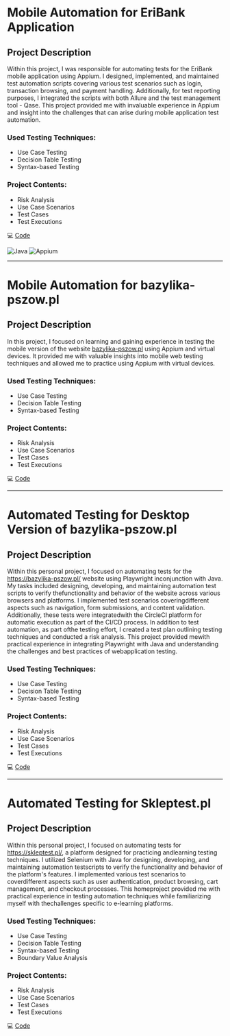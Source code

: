 # Mobile Automation for EriBank Application

## Project Description

Within this project, I was responsible for automating tests for the EriBank mobile application using Appium. I designed, implemented, and maintained test automation scripts covering various test scenarios such as login, transaction browsing, and payment handling. Additionally, for test reporting purposes, I integrated the scripts with both Allure and the test management tool - Qase. This project provided me with invaluable experience in Appium and insight into the challenges that can arise during mobile application test automation.

### Used Testing Techniques:
- Use Case Testing
- Decision Table Testing
- Syntax-based Testing

### Project Contents:
- Risk Analysis
- Use Case Scenarios
- Test Cases
- Test Executions

💻 [Code](https://github.com/Appium-tests/EriBank)

![Java](https://img.shields.io/badge/Java-%230A1A2F?style=flat&logo=openjdk&logoColor=%236875CD) ![Appium](https://img.shields.io/badge/Appium-%230A1A2F?style=flat&logo=appium&logoColor=%EE376D)

---

# Mobile Automation for bazylika-pszow.pl

## Project Description

In this project, I focused on learning and gaining experience in testing the mobile version of the website [bazylika-pszow.pl](https://bazylika-pszow.pl/) using Appium and virtual devices. It provided me with valuable insights into mobile web testing techniques and allowed me to practice using Appium with virtual devices.

### Used Testing Techniques:
- Use Case Testing
- Decision Table Testing
- Syntax-based Testing

### Project Contents:
- Risk Analysis
- Use Case Scenarios
- Test Cases
- Test Executions

💻 [Code](https://github.com/Appium-tests/Pszow-parish-website)

---

# Automated Testing for Desktop Version of bazylika-pszow.pl

## Project Description

Within this personal project, I focused on automating tests for the https://bazylika-pszow.pl/ website using Playwright inconjunction with Java. My tasks included designing, developing, and maintaining automation test scripts to verify thefunctionality and behavior of the website across various browsers and platforms. I implemented test scenarios coveringdifferent aspects such as navigation, form submissions, and content validation. Additionally, these tests were integratedwith the CircleCI platform for automatic execution as part of the CI/CD process. In addition to test automation, as part ofthe testing effort, I created a test plan outlining testing techniques and conducted a risk analysis. This project provided mewith practical experience in integrating Playwright with Java and understanding the challenges and best practices of webapplication testing.

### Used Testing Techniques:
- Use Case Testing
- Decision Table Testing
- Syntax-based Testing

### Project Contents:
- Risk Analysis
- Use Case Scenarios
- Test Cases
- Test Executions

💻 [Code](https://github.com/Playwright-tests/Pszow-parish-website)

---

# Automated Testing for Skleptest.pl

## Project Description

Within this personal project, I focused on automating tests for https://skleptest.pl/, a platform designed for practicing andlearning testing techniques. I utilized Selenium with Java for designing, developing, and maintaining automation testscripts to verify the functionality and behavior of the platform's features. I implemented various test scenarios to coverdifferent aspects such as user authentication, product browsing, cart management, and checkout processes. This homeproject provided me with practical experience in testing automation techniques while familiarizing myself with thechallenges specific to e-learning platforms.

### Used Testing Techniques:
- Use Case Testing
- Decision Table Testing
- Syntax-based Testing
- Boundary Value Analysis

### Project Contents:
- Risk Analysis
- Use Case Scenarios
- Test Cases
- Test Executions

💻 [Code](https://github.com/Selenium-tests/Generic-Shop-website)
